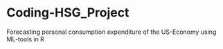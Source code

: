 # Coding-HSG_Project
Forecasting personal consumption expenditure of the US-Economy using ML-tools in R
